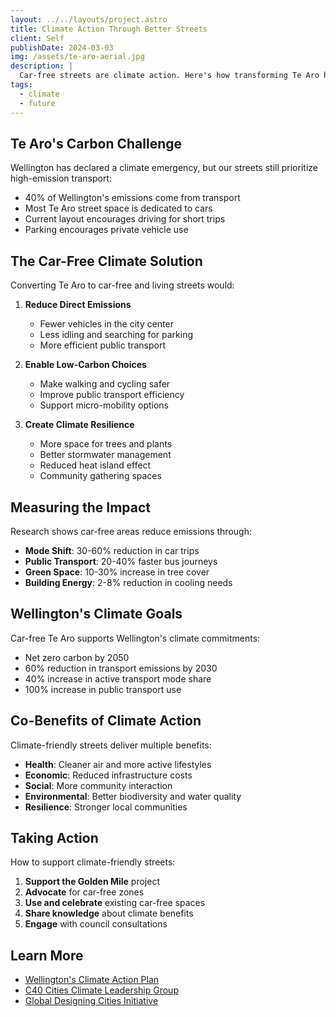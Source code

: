 ```yaml
---
layout: ../../layouts/project.astro
title: Climate Action Through Better Streets
client: Self
publishDate: 2024-03-03
img: /assets/te-aro-aerial.jpg
description: |
  Car-free streets are climate action. Here's how transforming Te Aro helps fight climate change.
tags:
  - climate
  - future
---
```


## Te Aro's Carbon Challenge

Wellington has declared a climate emergency, but our streets still prioritize high-emission transport:

- 40% of Wellington's emissions come from transport
- Most Te Aro street space is dedicated to cars
- Current layout encourages driving for short trips
- Parking encourages private vehicle use

## The Car-Free Climate Solution

Converting Te Aro to car-free and living streets would:

1. **Reduce Direct Emissions**
   - Fewer vehicles in the city center
   - Less idling and searching for parking
   - More efficient public transport

2. **Enable Low-Carbon Choices**
   - Make walking and cycling safer
   - Improve public transport efficiency
   - Support micro-mobility options

3. **Create Climate Resilience**
   - More space for trees and plants
   - Better stormwater management
   - Reduced heat island effect
   - Community gathering spaces

## Measuring the Impact

Research shows car-free areas reduce emissions through:

- **Mode Shift**: 30-60% reduction in car trips
- **Public Transport**: 20-40% faster bus journeys
- **Green Space**: 10-30% increase in tree cover
- **Building Energy**: 2-8% reduction in cooling needs

## Wellington's Climate Goals

Car-free Te Aro supports Wellington's climate commitments:

- Net zero carbon by 2050
- 60% reduction in transport emissions by 2030
- 40% increase in active transport mode share
- 100% increase in public transport use

## Co-Benefits of Climate Action

Climate-friendly streets deliver multiple benefits:

- **Health**: Cleaner air and more active lifestyles
- **Economic**: Reduced infrastructure costs
- **Social**: More community interaction
- **Environmental**: Better biodiversity and water quality
- **Resilience**: Stronger local communities

## Taking Action

How to support climate-friendly streets:

1. **Support the Golden Mile** project
2. **Advocate** for car-free zones
3. **Use and celebrate** existing car-free spaces
4. **Share knowledge** about climate benefits
5. **Engage** with council consultations

## Learn More

- [Wellington's Climate Action Plan](https://wellington.govt.nz/climate-change-sustainability-environment/climate-change)
- [C40 Cities Climate Leadership Group](https://www.c40.org)
- [Global Designing Cities Initiative](https://globaldesigningcities.org)
